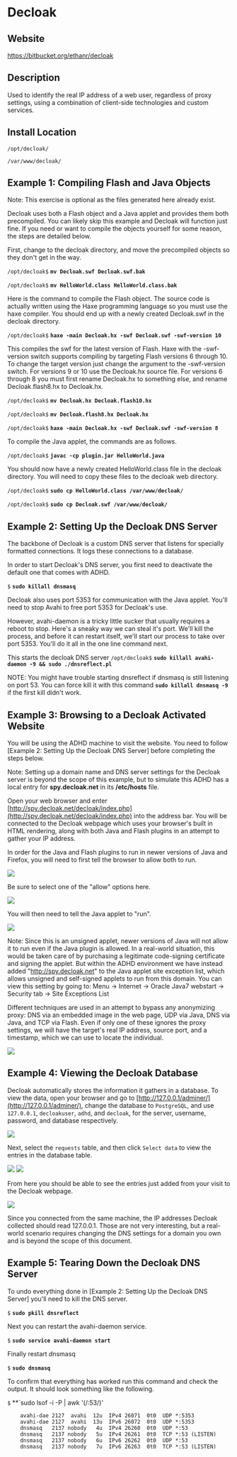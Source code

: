 
Decloak
=======

Website
-------

<https://bitbucket.org/ethanr/decloak>

Description
-----------

Used to identify the real IP address of a web user, regardless of proxy 
settings, using a combination of client-side technologies and custom services.

Install Location
----------------

`/opt/decloak/`

`/var/www/decloak/`


Example 1: Compiling Flash and Java Objects
-------------------------------------------

Note: This exercise is optional as the files generated here already exist.

Decloak uses both a Flash object and a Java applet and provides them both
precompiled. You can likely skip this example and Decloak will function
just fine. If you need or want to compile the objects yourself for some
reason, the steps are detailed below.

First, change to the decloak directory, and move the precompiled objects
so they don't get in the way.

`/opt/decloak$` **`mv Decloak.swf Decloak.swf.bak`**

`/opt/decloak$` **`mv HelloWorld.class HelloWorld.class.bak`**

Here is the command to compile the Flash object. The source code is
actually written using the Haxe programming language so you must use the
haxe compiler. You should end up with a newly created Decloak.swf in the
decloak directory.

`/opt/decloak$` **`haxe -main Decloak.hx -swf Decloak.swf -swf-version 10`**

This compiles the swf for the latest version of Flash. Haxe with the
-swf-version switch supports compiling by targeting Flash versions 6
through 10. To change the target version just change the argument to the
-swf-version switch. For versions 9 or 10 use the Decloak.hx source
file. For versions 6 through 8 you must first rename Decloak.hx to
something else, and rename Decloak.flash8.hx to Decloak.hx.

`/opt/decloak$` **`mv Decloak.hx Decloak.flash10.hx`**

`/opt/decloak$` **`mv Decloak.flash8.hx Decloak.hx`**

`/opt/decloak$` **`haxe -main Decloak.hx -swf Decloak.swf -swf-version 8`**

To compile the Java applet, the commands are as follows.

`/opt/decloak$` **`javac -cp plugin.jar HelloWorld.java`**

You should now have a newly created HelloWorld.class file in the decloak
directory. You will need to copy these files to the decloak web
directory.

`/opt/decloak$` **`sudo cp HelloWorld.class /var/www/decloak/`**

`/opt/decloak$` **`sudo cp Decloak.swf /var/www/decloak/`**

Example 2: Setting Up the Decloak DNS Server
--------------------------------------------

The backbone of Decloak is a custom DNS server that listens for
specially formatted connections. It logs these connections to a
database.

In order to start Decloak's DNS server, you first need to deactivate the
default one that comes with ADHD. 

`$` **`sudo killall dnsmasq`**

Decloak also uses port 5353 for communication with the Java applet.
You'll need to stop Avahi to free port 5353 for Decloak's use.

However, avahi-daemon is a tricky little sucker that usually requires a reboot to stop.  Here's a sneaky way we can steal it's port.  We'll kill the process, and before it can restart itself, we'll start our process to take over port 5353.  You'll do it all in the one line command next.

This starts the decloak DNS server
`/opt/decloak$` **`sudo killall avahi-daemon -9 && sudo ./dnsreflect.pl`**

NOTE: You might have trouble starting dnsreflect if dnsmasq is still listening on port 53.  You can force kill it with this command **`sudo killall dnsmasq -9`** if the first kill didn't work.

Example 3: Browsing to a Decloak Activated Website
--------------------------------------------------

You will be using the ADHD machine to visit the website. You need to
follow [Example 2: Setting Up the Decloak DNS Server] before completing 
the steps below. 

Note: Setting up a domain name and DNS server settings for the 
Decloak server is beyond the scope of this example, but to simulate this
ADHD has a local entry for **spy.decloak.net** in its **/etc/hosts** file.

Open your web browser and enter
[http://spy.decloak.net/decloak/index.php](http://spy.decloak.net/decloak/index.php)
into the address bar. You will be connected to the Decloak webpage which
uses your browser's built in HTML rendering, along with both Java and
Flash plugins in an attempt to gather your IP address. 

In order for the Java and Flash plugins to run in newer versions of Java and Firefox, 
you will need to first tell the browser to allow both to run.

![](Decloak_files/allow_plugins_1.png)

Be sure to select one of the "allow" options here.

![](Decloak_files/allow_plugins_2.png)

You will then need to tell the Java applet to "run".

![](Decloak_files/run_java_applet.png)

Note: Since this is an unsigned applet, newer versions of Java will not allow it to
run even if the Java plugin is allowed. In a real-world situation, this would be 
taken care of by purchasing a legitimate code-signing certificate and signing the 
applet. But within the ADHD environment we have instead added "http://spy.decloak.net"
to the Java applet site exception list, which allows unsigned and self-signed applets
to run from this domain. You can view this setting by going to:
Menu -> Internet -> Oracle Java7 webstart -> Security tab -> Site Exceptions List

Different techniques are used in an attempt to bypass any anonymizing proxy: 
DNS via an embedded image in the web page, UDP via Java, DNS via Java, and TCP via Flash.
Even if only one of these ignores the proxy settings, we will have the target's real
IP address, source port, and a timestamp, which we can use to locate the individual.

![](Decloak_files/image001.png)

Example 4: Viewing the Decloak Database
---------------------------------------

Decloak automatically stores the information it gathers in a database.
To view the data, open your browser and go to
[http://127.0.0.1/adminer/](http://127.0.0.1/adminer/), change the
database to `PostgreSQL`, and use `127.0.0.1`, `decloakuser`, `adhd`,
and `decloak`, for the server, username, password, and database
respectively.

![](Decloak_files/image003.png)

Next, select the `requests` table, and then click `Select data` to view
the entries in the database table.

![](Decloak_files/image004.png) ![](Decloak_files/image005.png)

From here you should be able to see the entries just added from your
visit to the Decloak webpage.

![](Decloak_files/image006.png)

Since you connected from the same machine, the IP addresses Decloak
collected should read 127.0.0.1. Those are not very interesting, but a
real-world scenario requires changing the DNS settings for a domain you
own and is beyond the scope of this document.

Example 5: Tearing Down the Decloak DNS Server
----------------------------------------------

To undo everything done in [Example 2: Setting Up the Decloak DNS Server] you'll need to kill the DNS server.

`$` **`sudo pkill dnsreflect`**

Next you can restart the avahi-daemon service.

`$` **`sudo service avahi-daemon start`**

Finally restart dnsmasq

`$` **`sudo dnsmasq`**

To confirm that everything has worked run this command and check the output. It should look something like the following.

`$` **`sudo lsof -i -P | awk '(/:53/)'

		avahi-dae 2127	avahi  12u  IPv4 26071	0t0  UDP *:5353
		avahi-dae 2127  avahi  13u  IPv6 26072  0t0  UDP *:5353
		dnsmasq   2137 nobody   4u  IPv4 26260  0t0  UDP *:53
		dnsmasq   2137 nobody   5u  IPv4 26261  0t0  TCP *:53 (LISTEN)
		dnsmasq   2137 nobody   6u  IPv6 26262  0t0  UDP *:53
		dnsmasq   2137 nobody   7u  IPv6 26263  0t0  TCP *:53 (LISTEN)
